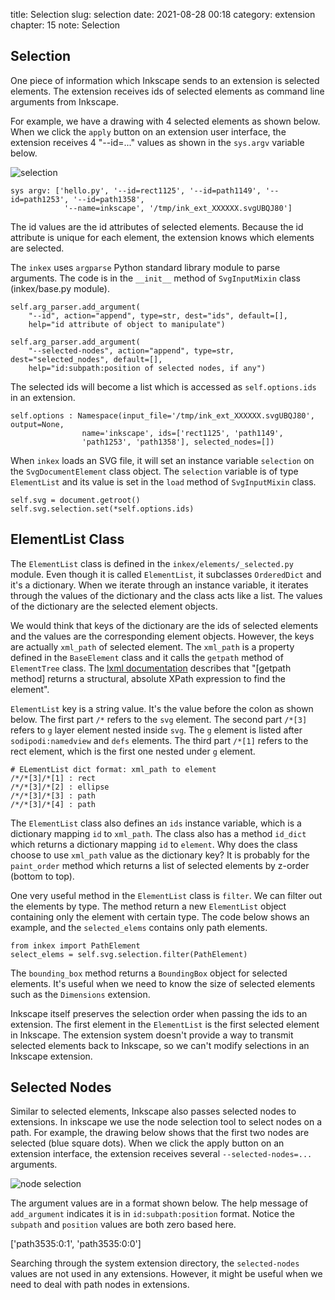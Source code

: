 title: Selection
slug: selection
date: 2021-08-28 00:18
category: extension
chapter: 15
note: Selection

## Selection

One piece of information which Inkscape sends to an extension is selected elements. 
The extension receives ids of selected elements as command line arguments 
from Inkscape. 

For example, we have a drawing with 4 selected elements as shown below. When we click 
the `apply` button on an extension user interface, the extension receives 4 "--id=..." 
values as shown in the `sys.argv` variable below. 

<div style="max-width:800px">
  <img class="img-fluid pb-2" src="/images/ext15/selection-fig.png" alt="selection"> 
</div>

```
sys argv: ['hello.py', '--id=rect1125', '--id=path1149', '--id=path1253', '--id=path1358', 
            '--name=inkscape', '/tmp/ink_ext_XXXXXX.svgUBQJ80']
```

The id values are the id attributes of selected elements.  Because the id attribute is unique 
for each element, the extension knows which elements are selected. 

The `inkex` uses `argparse` Python standard library module to parse arguments. The 
code is in the `__init__` method of `SvgInputMixin` class (inkex/base.py module). 

```
self.arg_parser.add_argument(
    "--id", action="append", type=str, dest="ids", default=[],
    help="id attribute of object to manipulate")

self.arg_parser.add_argument(
    "--selected-nodes", action="append", type=str, dest="selected_nodes", default=[],
    help="id:subpath:position of selected nodes, if any")
```

The selected ids will become a list which is accessed as `self.options.ids` in an
extension.

```
self.options : Namespace(input_file='/tmp/ink_ext_XXXXXX.svgUBQJ80', output=None, 
                name='inkscape', ids=['rect1125', 'path1149', 
                'path1253', 'path1358'], selected_nodes=[]) 
```

When `inkex` loads an SVG file, it will set an instance variable `selection` 
on the `SvgDocumentElement` class object. The `selection` variable is of type 
`ElementList` and its value is set in the `load` method of `SvgInputMixin` class. 

```
self.svg = document.getroot()
self.svg.selection.set(*self.options.ids)
```

## ElementList Class

The `ElementList` class is defined in the `inkex/elements/_selected.py` module. 
Even though it is called `ElementList`, it subclasses `OrderedDict` and it's a 
dictionary.  When we iterate through an instance variable, it iterates through 
the values of the dictionary and the class acts like a list. The values of 
the dictionary are the selected element objects. 

We would think that keys of the dictionary are the ids of selected elements and 
the values are the corresponding element objects.  However, the keys are actually 
`xml_path` of selected element. The `xml_path` is a property defined in the 
`BaseElement` class and it calls the `getpath` method of `ElementTree` class. 
The [lxml documentation](https://lxml.de/api/lxml.etree._ElementTree-class.html#getpath) 
describes that "[getpath method] returns a structural, absolute XPath expression to find the 
element".  

`ElementList` key is a string value. It's the value before the colon as shown below. 
The first part `/*` refers 
to the `svg` element.  The second part `/*[3]` refers to `g` layer element nested inside `svg`. 
The `g` element is listed after `sodipodi:namedview` and `defs` elements. 
The third part `/*[1]` refers to the rect element, which is the first 
one nested under `g` element. 

```
# ELementList dict format: xml_path to element
/*/*[3]/*[1] : rect
/*/*[3]/*[2] : ellipse
/*/*[3]/*[3] : path
/*/*[3]/*[4] : path
```

The `ElementList` class also defines an `ids` instance variable, which is a 
dictionary mapping `id` to `xml_path`. The class also has a method `id_dict` 
which returns a dictionary mapping `id` to `element`. Why does the class choose 
to use `xml_path` value as the dictionary key? It is probably for the `paint_order` 
method which returns a list of selected elements by z-order (bottom to top). 


One very useful method in the `ElementList` class is `filter`. We can 
filter out the elements by type. The method return a new `ElementList` object 
containing only the element with certain type. The code below shows an 
example, and the `selected_elems` contains only path elements. 

```
from inkex import PathElement
select_elems = self.svg.selection.filter(PathElement)
```

The `bounding_box` method returns a `BoundingBox` object for selected elements. 
It's useful when we need to know the size of selected elements such as 
the `Dimensions` extension. 

Inkscape itself preserves the selection order when passing the ids to an extension. 
The first element in the `ElementList` is the first selected element in Inkscape. 
The extension system doesn't provide a way to transmit selected elements back to 
Inkscape, so we can't modify selections in an Inkscape extension.

## Selected Nodes

Similar to selected elements, Inkscape also passes selected nodes to extensions. 
In inkscape we use the node selection tool to select nodes on a path. For example, 
the drawing below shows that the first two nodes are selected (blue square dots).  When 
we click the apply button on an extension interface, the extension receives several 
`--selected-nodes=...` arguments. 

<div style="max-width:800px">
  <img class="img-fluid pb-2" src="/images/ext15/node-sel.png" alt="node selection"> 
</div>

The argument values are in a format shown below. The help message of `add_argument` 
indicates it is in `id:subpath:position` format. Notice the `subpath` and `position` 
values are both zero based here. 

['path3535:0:1', 'path3535:0:0']

Searching through the system extension directory, the `selected-nodes` values 
are not used in any extensions.  However, it might be useful when we need to 
deal with path nodes in extensions. 


